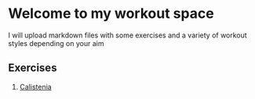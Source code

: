 # Welcome to my workout space

I will upload markdown files with some exercises and a variety of workout styles depending on your aim

## Exercises
1. [Calistenia](https://github.com/sergiogp98/Workout/blob/master/calistenia.md)
